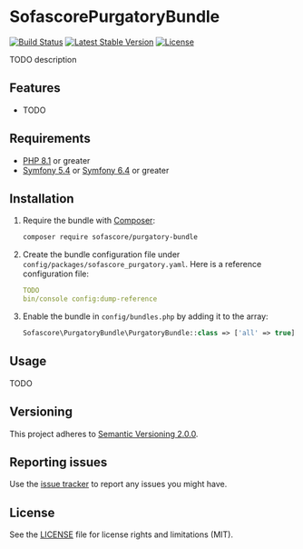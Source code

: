 # SofascorePurgatoryBundle

[![Build Status](https://github.com/sofascore/purgatory-bundle/workflows/Tests/badge.svg)](https://github.com/sofascore/purgatory-bundle/actions)
[![Latest Stable Version](https://poser.pugx.org/sofascore/purgatory-bundle/v/stable)](https://packagist.org/packages/sofascore/purgatory-bundle)
[![License](https://poser.pugx.org/sofascore/purgatory-bundle/license)](https://packagist.org/packages/sofascore/purgatory-bundle)

TODO description

## Features

* TODO

## Requirements

* [PHP 8.1](http://php.net/releases/8_1_0.php) or greater
* [Symfony 5.4](https://symfony.com/roadmap/5.4) or [Symfony 6.4](https://symfony.com/roadmap/6.4) or greater

## Installation

1. Require the bundle with [Composer](https://getcomposer.org/):

    ```sh
    composer require sofascore/purgatory-bundle
    ```

1. Create the bundle configuration file under `config/packages/sofascore_purgatory.yaml`. Here is a reference
   configuration file:

    ```yaml
   TODO
   bin/console config:dump-reference
    ```

1. Enable the bundle in `config/bundles.php` by adding it to the array:

    ```php
    Sofascore\PurgatoryBundle\PurgatoryBundle::class => ['all' => true],
    ```

## Usage

TODO

## Versioning

This project adheres to [Semantic Versioning 2.0.0](http://semver.org/).

## Reporting issues

Use the [issue tracker](https://github.com/sofascore/purgatory-bundle/issues) to report any issues you might have.

## License

See the [LICENSE](LICENSE) file for license rights and limitations (MIT).
